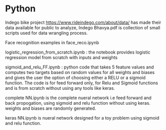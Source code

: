 # Python

Indego bike project https://www.rideindego.com/about/data/ has made their data available for public to analyze, Indego Bhavya.pdf is collection of small scripts used for data wrangling process. 

Face recognition examples in face_reco.ipynb

logistic_regression_from_scratch.ipynb : the notebook provides logistic regression model from scratch with inputs and weights

sigmoid_and_relu_FF.ipynb : python code that takes 5 feature values and computes two targets based on random values for all weights  and biases and gives the user the option of choosing either a RELU or a sigmoid function. The code is for feed forward only, for Relu and Sigmoid functions and is from scratch without using any tools like keras.

complete NN.ipynb is the complete nueral network i.e feed forward and back propogation, using sigmoid and relu function without using keras. weights and biases are randomly generated. 

keras NN.ipynb is nueral network designed for a toy problem using sigmoid and relu function.

